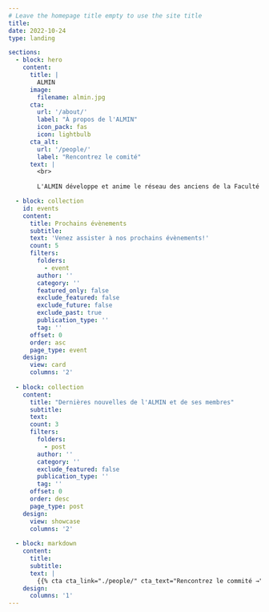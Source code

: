 ```yaml
---
# Leave the homepage title empty to use the site title
title:
date: 2022-10-24
type: landing

sections:
  - block: hero
    content:
      title: |
        ALMIN
      image:
        filename: almin.jpg
      cta:
        url: '/about/'
        label: "À propos de l'ALMIN"
        icon_pack: fas
        icon: lightbulb
      cta_alt:
        url: '/people/'
        label: "Rencontrez le comité"
      text: |
        <br>
        
        L'ALMIN développe et anime le réseau des anciens de la Faculté d'Informatique de l'Université de Namur. Retrouvez nous également sur [Facebook](https://www.facebook.com/groups/638582541369865) et [LinkedIn](https://www.linkedin.com/groups/145747/).<br>  

  - block: collection
    id: events
    content:
      title: Prochains évènements
      subtitle:
      text: 'Venez assister à nos prochains évènements!'
      count: 5
      filters:
        folders:
          - event
        author: ''
        category: ''
        featured_only: false
        exclude_featured: false
        exclude_future: false
        exclude_past: true
        publication_type: ''
        tag: ''
      offset: 0
      order: asc
      page_type: event
    design:
      view: card
      columns: '2'
  
  - block: collection
    content:
      title: "Dernières nouvelles de l'ALMIN et de ses membres"
      subtitle:
      text:
      count: 3
      filters:
        folders:
          - post
        author: ''
        category: ''
        exclude_featured: false
        publication_type: ''
        tag: ''
      offset: 0
      order: desc
      page_type: post
    design:
      view: showcase
      columns: '2'
  
  - block: markdown
    content:
      title:
      subtitle:
      text: |
        {{% cta cta_link="./people/" cta_text="Rencontrez le commité →" %}}
    design:
      columns: '1'
---
```

